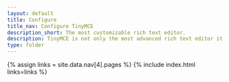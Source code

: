 ```yaml
---
layout: default
title: Configure
title_nav: Configure TinyMCE
description_short: The most customizable rich text editor.
description: TinyMCE is not only the most advanced rich text editor it's also the most customizable.
type: folder
---
```

{% assign links = site.data.nav[4].pages %}
{% include index.html links=links %}
